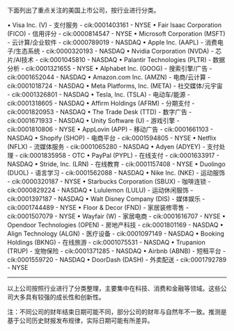 下面列出了重点关注的美国上市公司，按行业进行分类。

• Visa Inc. (V) - 支付服务 - cik:0001403161 - NYSE
• Fair Isaac Corporation (FICO) - 信用评分 - cik:0000814547 - NYSE
• Microsoft Corporation (MSFT) - 云计算/企业软件 - cik:0000789019 - NASDAQ
• Apple Inc. (AAPL) - 消费电子/生态系统 - cik:0000320193 - NASDAQ
• Nvidia Corporation (NVDA) - 芯片/AI技术 - cik:0001045810 - NASDAQ
• Palantir Technologies (PLTR) - 数据分析 - cik:0001321655 - NYSE
• Alphabet Inc. (GOOG) - 搜索引擎/广告 - cik:0001652044 - NASDAQ
• Amazon.com Inc. (AMZN) - 电商/云计算 - cik:0001018724 - NASDAQ
• Meta Platforms, Inc. (META) - 社交媒体/元宇宙 - cik:0001326801 - NASDAQ
• Tesla, Inc. (TSLA) - 电动车/能源 - cik:0001318605 - NASDAQ
• Affirm Holdings (AFRM) - 分期支付 - cik:0001820953 - NASDAQ
• The Trade Desk (TTD) - 数字广告 - cik:0001671933 - NASDAQ
• Unity Software (U) - 游戏引擎 - cik:0001810806 - NYSE
• AppLovin (APP) - 移动广告 - cik:0001661103 - NASDAQ
• Shopify (SHOP) - 电商平台 - cik:0001594805 - NYSE
• Netflix (NFLX) - 流媒体服务 - cik:0001065280 - NASDAQ
• Adyen (ADYEY) - 支付处理 - cik:0001835958 - OTC
• PayPal (PYPL) - 在线支付 - cik:0001633917 - NASDAQ
• Stride, Inc. (LRN) - 在线教育 - cik:0001157408 - NYSE
• Duolingo (DUOL) - 语言学习 - cik:0001562088 - NASDAQ
• Nike Inc. (NKE) - 运动服饰 - cik:0000320187 - NYSE
• Starbucks Corporation (SBUX) - 咖啡连锁 - cik:0000829224 - NASDAQ
• Lululemon (LULU) - 运动休闲服饰 - cik:0001397187 - NASDAQ
• Walt Disney Company (DIS) - 媒体娱乐 - cik:0001744489 - NYSE
• Floor & Decor (FND) - 家居装修零售 - cik:0001507079 - NYSE
• Wayfair (W) - 家居电商 - cik:0001616707 - NYSE
• Opendoor Technologies (OPEN) - 房地产科技 - cik:0001801169 - NASDAQ
• Align Technology (ALGN) - 医疗设备 - cik:0001097149 - NASDAQ
• Booking Holdings (BKNG) - 在线旅游 - cik:0001075531 - NASDAQ
• Trupanion (TRUP) - 宠物保险 - cik:0001371285 - NASDAQ
• Airbnb (ABNB) - 短租平台 - cik:0001559720 - NASDAQ
• DoorDash (DASH) - 外卖配送 - cik:0001792789 - NYSE

---

以上公司按照行业进行了分类整理，主要集中在科技、消费和金融等领域。这些公司大多具有较强的成长性和创新性。

注：不同公司的财年结束日期可能不同，部分公司的财年与自然年不一致。推测是基于公司历史财报发布规律，实际日期可能有所差异。

